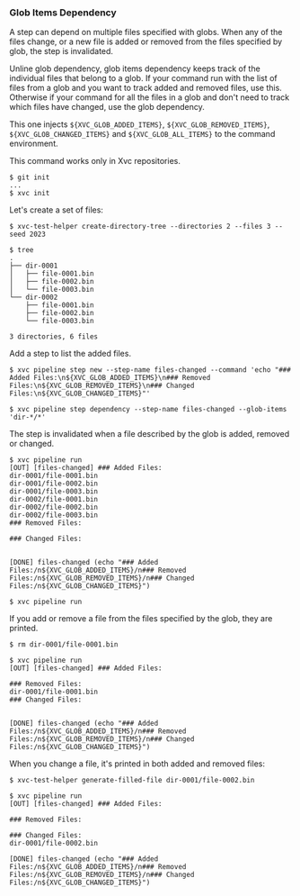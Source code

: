 ### Glob Items Dependency

A step can depend on multiple files specified with globs. When any of the files change, or a new file is added or
removed from the files specified by glob, the step is invalidated.

Unline glob dependency, glob items dependency keeps track of the individual files that belong to a glob. If your
command run with the list of files from a glob and you want to track added and removed files, use this. Otherwise if
your command for all the files in a glob and don't need to track which files have changed, use the glob dependency.

This one injects `${XVC_GLOB_ADDED_ITEMS}`, `${XVC_GLOB_REMOVED_ITEMS}`, `${XVC_GLOB_CHANGED_ITEMS}` and `${XVC_GLOB_ALL_ITEMS}` to the command
environment.

This command works only in Xvc repositories.

```console
$ git init
...
$ xvc init
```

Let's create a set of files:

```console
$ xvc-test-helper create-directory-tree --directories 2 --files 3 --seed 2023

$ tree
.
├── dir-0001
│   ├── file-0001.bin
│   ├── file-0002.bin
│   └── file-0003.bin
└── dir-0002
    ├── file-0001.bin
    ├── file-0002.bin
    └── file-0003.bin

3 directories, 6 files

```

Add a step to list the added files.

```console
$ xvc pipeline step new --step-name files-changed --command 'echo "### Added Files:\n${XVC_GLOB_ADDED_ITEMS}\n### Removed Files:\n${XVC_GLOB_REMOVED_ITEMS}\n### Changed Files:\n${XVC_GLOB_CHANGED_ITEMS}"'

$ xvc pipeline step dependency --step-name files-changed --glob-items 'dir-*/*'

```

The step is invalidated when a file described by the glob is added, removed or changed.

```console
$ xvc pipeline run
[OUT] [files-changed] ### Added Files:
dir-0001/file-0001.bin
dir-0001/file-0002.bin
dir-0001/file-0003.bin
dir-0002/file-0001.bin
dir-0002/file-0002.bin
dir-0002/file-0003.bin
### Removed Files:

### Changed Files:

 
[DONE] files-changed (echo "### Added Files:/n${XVC_GLOB_ADDED_ITEMS}/n### Removed Files:/n${XVC_GLOB_REMOVED_ITEMS}/n### Changed Files:/n${XVC_GLOB_CHANGED_ITEMS}")

$ xvc pipeline run

```

If you add or remove a file from the files specified by the glob, they are printed.

```console
$ rm dir-0001/file-0001.bin

$ xvc pipeline run
[OUT] [files-changed] ### Added Files:

### Removed Files:
dir-0001/file-0001.bin
### Changed Files:

 
[DONE] files-changed (echo "### Added Files:/n${XVC_GLOB_ADDED_ITEMS}/n### Removed Files:/n${XVC_GLOB_REMOVED_ITEMS}/n### Changed Files:/n${XVC_GLOB_CHANGED_ITEMS}")

```

When you change a file, it's printed in both added and removed files:

```console
$ xvc-test-helper generate-filled-file dir-0001/file-0002.bin

$ xvc pipeline run
[OUT] [files-changed] ### Added Files:

### Removed Files:

### Changed Files:
dir-0001/file-0002.bin
 
[DONE] files-changed (echo "### Added Files:/n${XVC_GLOB_ADDED_ITEMS}/n### Removed Files:/n${XVC_GLOB_REMOVED_ITEMS}/n### Changed Files:/n${XVC_GLOB_CHANGED_ITEMS}")

```
